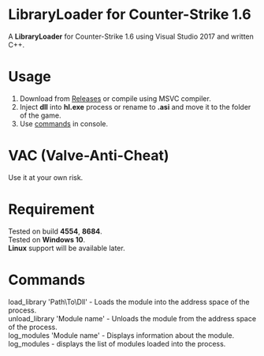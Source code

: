 # LibraryLoader for Counter-Strike 1.6
A **LibraryLoader** for Counter-Strike 1.6 using Visual Studio 2017 and written C++.
# Usage
1. Download from [Releases](https://github.com/Dae-Moon/LibraryLoader/releases) or compile using MSVC compiler.
2. Inject **dll** into **hl.exe** process or rename to **.asi** and move it to the folder of the game.
3. Use [commands](https://github.com/Dae-Moon/LibraryLoader?tab=readme-ov-file#commands) in console.
# VAC (Valve-Anti-Cheat)
Use it at your own risk.
# Requirement
Tested on build **4554**, **8684**.\
Tested on **Windows 10**.\
**Linux** support will be available later.
# Commands
load_library 'Path\To\Dll' - Loads the module into the address space of the process.\
unload_library 'Module name' - Unloads the module from the address space of the process.\
log_modules 'Module name' - Displays information about the module.\
log_modules - displays the list of modules loaded into the process.
